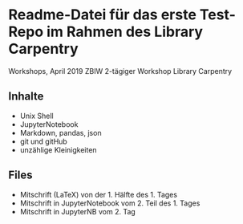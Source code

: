 # Readme-Datei für das erste Test-Repo im Rahmen des Library Carpentry 
Workshops, April 2019 ZBIW
2-tägiger Workshop
Library Carpentry

## Inhalte

- Unix Shell
- JupyterNotebook
- Markdown, pandas, json
- git und gitHub
- unzählige Kleinigkeiten

## Files

- Mitschrift (LaTeX) von der 1. Hälfte des 1. Tages
- Mitschrift in JupyterNotebook vom 2. Teil des 1. Tages
- Mitschrift in JupyterNB vom 2. Tag
